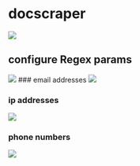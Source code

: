 # docscraper
<img src='https://res.cloudinary.com/darp0mj9i/image/upload/v1681252199/Screen_Shot_2023-04-11_at_17.29.48_fsogak.jpg'/>

## configure Regex params
<img src='https://res.cloudinary.com/darp0mj9i/image/upload/v1681253492/Screen_Shot_2023-04-11_at_17.50.42_ufefwh.jpg'/>
 ### email addresses
 <img src='https://res.cloudinary.com/darp0mj9i/image/upload/v1681253496/Screen_Shot_2023-04-11_at_17.51.03_vpxmd3.jpg'/>
 
 ### ip addresses
  <img src='https://res.cloudinary.com/darp0mj9i/image/upload/v1681253498/Screen_Shot_2023-04-11_at_17.51.20_zcw7w5.jpg'/>
  
 ### phone numbers
  <img src='https://res.cloudinary.com/darp0mj9i/image/upload/v1681253598/Screen_Shot_2023-04-11_at_17.53.12_q1l9er.jpg'/>
